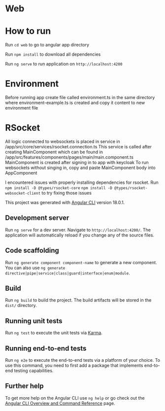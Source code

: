 # Web

# How to run

Run `cd web` to go to angular app directory

Run `npm install` to download all dependencies

Run `ng serve` to run application on `http://localhost:4200`

# Environment

Before running app create file called environment.ts in the same directory where
environment-example.ts is created and copy it content to new environment file

# RSocket

All logic connected to websockets is placed in service in /app/src/core/services/rsocket.connection.ts
This service is called after creating MainComponent which can be found in /app/src/features/components/pages/main/main.component.ts
MainComponent is created after signing in to app with keycloak
To run websockets without singing in, copy and paste MainComponent body into AppComponent

I encountered issues with properly installing dependencies for rsocket. Run
`npm install -D @types/rsocket-core`
`npm install -D @types/rsocket-websocket-client`
to try fixing those issues

This project was generated with [Angular CLI](https://github.com/angular/angular-cli) version 18.0.1.

## Development server

Run `ng serve` for a dev server. Navigate to `http://localhost:4200/`. The application will automatically reload if you change any of the source files.

## Code scaffolding

Run `ng generate component component-name` to generate a new component. You can also use `ng generate directive|pipe|service|class|guard|interface|enum|module`.

## Build

Run `ng build` to build the project. The build artifacts will be stored in the `dist/` directory.

## Running unit tests

Run `ng test` to execute the unit tests via [Karma](https://karma-runner.github.io).

## Running end-to-end tests

Run `ng e2e` to execute the end-to-end tests via a platform of your choice. To use this command, you need to first add a package that implements end-to-end testing capabilities.

## Further help

To get more help on the Angular CLI use `ng help` or go check out the [Angular CLI Overview and Command Reference](https://angular.dev/tools/cli) page.
